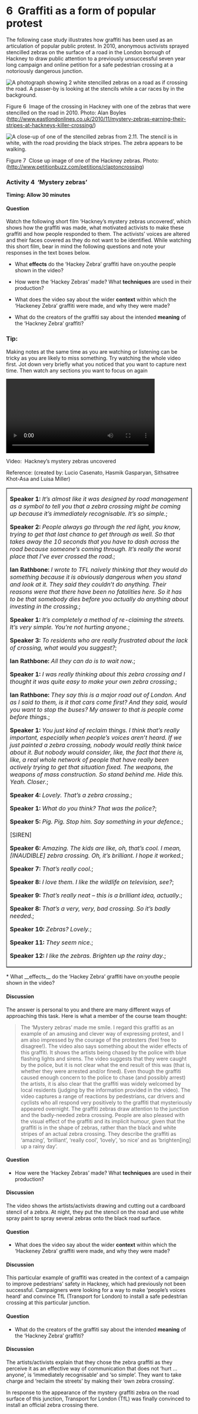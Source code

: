 # 6  Graffiti as a form of popular protest


The following case study illustrates how graffiti has been used as an articulation of popular public protest. In 2010, anonymous activists sprayed stencilled zebras on the surface of a road in the London borough of Hackney to draw public attention to a previously unsuccessful seven year long campaign and online petition for a safe pedestrian crossing at a notoriously dangerous junction. 


![A photograph showing 2 white stencilled zebras on a road as if crossing the road. A passer-by is looking at the stencils while a car races by in the background.](images/y031_blk03_u02_zebras21870.tif.jpg)


Figure 6  Image of the crossing in Hackney with one of the zebras that were stencilled on the road in 2010. Photo: Alan Boyles (http://www.eastlondonlines.co.uk/2010/11/mystery-zebras-earning-their-stripes-at-hackneys-killer-crossing/)



![A close-up of one of the stencilled zebras from 2.11. The stencil is in white, with the road providing the black stripes. The zebra appears to be walking.](images/y031_blk03_u02_hackney_zebra21871.tif.jpg)


Figure 7  Close up image of one of the Hackney zebras. Photo:  (http://www.petitionbuzz.com/petitions/claptoncrossing)



### Activity 4  ‘Mystery zebras’
__Timing: Allow 30 minutes__
<!--Heading:
            Question 1-->

#### Question

Watch the following short film ‘Hackney’s mystery zebras uncovered’, which shows how the graffiti was made, what motivated activists to make these graffiti and how people responded to them. The activists’ voices are altered and their faces covered as they do not want to be identified. While watching this short film, bear in mind the following questions and note your responses in the text boxes below.

* What __effects__ do the ‘Hackey Zebra’ graffiti have on:youthe people shown in the video?

* How were the ‘Hackey Zebras’ made? What __techniques__ are used in their production?

* What does the video say about the wider __context__ within which the ‘Hackeney Zebra’ graffiti were made, and why they were made?

* What do the creators of the graffiti say about the intended __meaning__ of the ‘Hackney Zebra’ graffiti?


### Tip:

Making notes at the same time as you are watching or listening can be tricky as you are likely to miss something. Try watching the whole video first. Jot down very briefly what you noticed that you want to capture next time. Then watch any sections you want to focus on again


<!--MEDIACONTENT--><video xmlns:str="http://exslt.org/strings" width="80%" download=""><source src="https://www.open.edu/openlearn/ocw/pluginfile.php/400935/mod_oucontent/oucontent/10336/y031_2013j_b3_u2_vid005_320x176.mp4" type="video/mp4"></source></video>

Video:  Hackney’s mystery zebras uncovered


Reference: (created by: Lucio Casenato, Hasmik Gasparyan, Sithsatree Khot-Asa and Luisa Miller)

<!--TRANSCRIPT--><table xmlns:str="http://exslt.org/strings" border="1"><tr><td>
__Speaker 1:__ *It’s almost like it was designed by road management as a symbol to tell you that a zebra crossing might be coming up because it’s immediately recognisable. It’s so simple.*;

__Speaker 2:__ *People always go through the red light, you know, trying to get that last chance to get through as well. So that takes away the 10 seconds that you have to dash across the road because someone’s coming through. It’s really the worst place that I’ve ever crossed the road.*;

__Ian Rathbone:__ *I wrote to TFL naively thinking that they would do something because it is obviously dangerous when you stand and look at it. They said they couldn’t do anything. Their reasons were that there have been no fatalities here. So it has to be that somebody dies before you actually do anything about investing in the crossing.*;

__Speaker 1:__ *It’s completely a method of re-claiming the streets. It’s very simple. You’re not hurting anyone.*;

__Speaker 3:__ *To residents who are really frustrated about the lack of crossing, what would you suggest?*;

__Ian Rathbone:__ *All they can do is to wait now.*;

__Speaker 1:__ *I was really thinking about this zebra crossing and I thought it was quite easy to make your own zebra crossing.*;

__Ian Rathbone:__ *They say this is a major road out of London. And as I said to them, is it that cars come first? And they said, would you want to stop the buses? My answer to that is people come before things.*;

__Speaker 1:__ *You just kind of reclaim things. I think that’s really important, especially when people’s voices aren’t heard. If we just painted a zebra crossing, nobody would really think twice about it. But nobody would consider, like, the fact that there is, like, a real whole network of people that have really been actively trying to get that situation fixed. The weapons, the weapons of mass construction. So stand behind me. Hide this. Yeah. Closer.*;

__Speaker 4:__ *Lovely. That’s a zebra crossing.*;

__Speaker 1:__ *What do you think? That was the police?*;

__Speaker 5:__ *Pig. Pig. Stop him. Say something in your defence.*;

[SIREN]

__Speaker 6:__ *Amazing. The kids are like, oh, that’s cool. I mean, [INAUDIBLE] zebra crossing. Oh, it’s brilliant. I hope it worked.*;

__Speaker 7:__ *That’s really cool.*;

__Speaker 8:__ *I love them. I like the wildlife on television, see?*;

__Speaker 9:__ *That’s really neat – this is a brilliant idea, actually.*;

__Speaker 8:__ *That’s a very, very, bad crossing. So it’s badly needed.*;

__Speaker 10:__ *Zebras? Lovely.*;

__Speaker 11:__ *They seem nice.*;

__Speaker 12:__ *I like the zebras. Brighten up the rainy day.*;
</td></tr></table><!--ENDTRANSCRIPT--><!--ENDMEDIACONTENT-->
* What __effects__ do the ‘Hackey Zebra’ graffiti have on:youthe people shown in the video?


#### Discussion

The answer is personal to you and there are many different ways of approaching this task. Here is what a member of the course team thought: 

<!--Quote id=-->
>The ‘Mystery zebras’ made me smile. I regard this graffiti as an example of an amusing and clever way of expressing protest, and I am also impressed by the courage of the protesters (feel free to disagree!). 
>The video also says something about the wider effects of this graffiti. It shows the artists being chased by the police with blue flashing lights and sirens. The video suggests that they were caught by the police, but it is not clear what the end result of this was (that is, whether they were arrested and/or fined). Even though the graffiti caused enough concern to the police to chase (and possibly arrest) the artists, it is also clear that the graffiti was widely welcomed by local residents (judging by the information provided in the video). The video captures a range of reactions by pedestrians, car drivers and cyclists who all respond very positively to the graffiti that mysteriously appeared overnight. The graffiti zebras draw attention to the junction and the badly-needed zebra crossing. People are also pleased with the visual effect of the graffiti and its implicit humour, given that the graffiti is in the shape of zebras, rather than the black and white stripes of an actual zebra crossing. They describe the graffiti as ‘amazing’, ‘brilliant’, ‘really cool’, ‘lovely’, ‘so nice’ and as ‘brighten[ing] up a rainy day’. 



#### Question

* How were the ‘Hackey Zebras’ made? What __techniques__ are used in their production?


#### Discussion

The video shows the artists/activists drawing and cutting out a cardboard stencil of a zebra. At night, they put the stencil on the road and use white spray paint to spray several zebras onto the black road surface. 
<!--Heading:
            Question 2-->

#### Question

* What does the video say about the wider __context__ within which the ‘Hackeney Zebra’ graffiti were made, and why they were made?


#### Discussion

This particular example of graffiti was created in the context of a campaign to improve pedestrians’ safety in Hackney, which had previously not been successful. Campaigners were looking for a way to make ‘people’s voices heard’ and convince TfL (Transport for London) to install a safe pedestrian crossing at this particular junction. 
<!--Heading:
            Question 3-->

#### Question

* What do the creators of the graffiti say about the intended __meaning__ of the ‘Hackney Zebra’ graffiti?


#### Discussion

The artists/activists explain that they chose the zebra graffiti as they perceive it as an effective way of communication that does not ‘hurt … anyone’, is ‘immediately recognisable’ and ‘so simple’. They want to take charge and ‘reclaim the streets’ by making their ‘own zebra crossing’. 



In response to the appearance of the mystery graffiti zebra on the road surface of this junction, Transport for London (TfL) was finally convinced to install an official zebra crossing there. 

